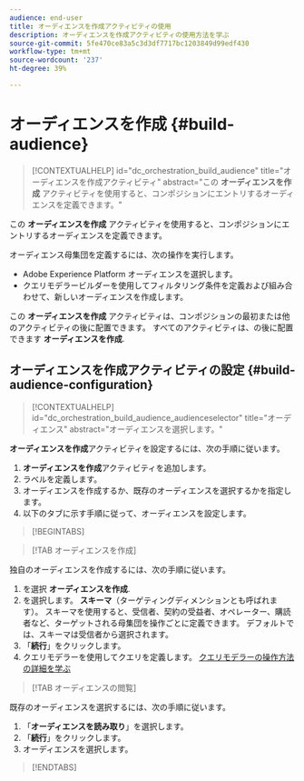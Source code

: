 ```yaml
---
audience: end-user
title: オーディエンスを作成アクティビティの使用
description: オーディエンスを作成アクティビティの使用方法を学ぶ
source-git-commit: 5fe470ce83a5c3d3df7717bc1203849d99edf430
workflow-type: tm+mt
source-wordcount: '237'
ht-degree: 39%

---
```



# オーディエンスを作成 {#build-audience}

>[!CONTEXTUALHELP]
>id="dc_orchestration_build_audience"
>title="オーディエンスを作成アクティビティ"
>abstract="この **オーディエンスを作成** アクティビティを使用すると、コンポジションにエントリするオーディエンスを定義できます。"

この **オーディエンスを作成** アクティビティを使用すると、コンポジションにエントリするオーディエンスを定義できます。

オーディエンス母集団を定義するには、次の操作を実行します。

<!--* Select an existing audience, created as a list in the client console.-->
* Adobe Experience Platform オーディエンスを選択します。
* クエリモデラービルダーを使用してフィルタリング条件を定義および組み合わせて、新しいオーディエンスを作成します。

この **オーディエンスを作成** アクティビティは、コンポジションの最初または他のアクティビティの後に配置できます。 すべてのアクティビティは、の後に配置できます **オーディエンスを作成**.

## オーディエンスを作成アクティビティの設定 {#build-audience-configuration}

>[!CONTEXTUALHELP]
>id="dc_orchestration_build_audience_audienceselector"
>title="オーディエンス"
>abstract="オーディエンスを選択します。"

**オーディエンスを作成**&#x200B;アクティビティを設定するには、次の手順に従います。

1. **オーディエンスを作成**&#x200B;アクティビティを追加します。
1. ラベルを定義します。
1. オーディエンスを作成するか、既存のオーディエンスを選択するかを指定します。
1. 以下のタブに示す手順に従って、オーディエンスを設定します。

>[!BEGINTABS]

>[!TAB オーディエンスを作成]

独自のオーディエンスを作成するには、次の手順に従います。

1. を選択 **オーディエンスを作成**.
1. を選択します。 **スキーマ**（ターゲティングディメンションとも呼ばれます）。 スキーマを使用すると、受信者、契約の受益者、オペレーター、購読者など、ターゲットされる母集団を操作ごとに定義できます。 デフォルトでは、スキーマは受信者から選択されます。
1. 「**続行**」をクリックします。
1. クエリモデラーを使用してクエリを定義します。 [クエリモデラーの操作方法の詳細を学ぶ](../../query/query-modeler-overview.md)

>[!TAB オーディエンスの閲覧]

既存のオーディエンスを選択するには、次の手順に従います。

1. 「**オーディエンスを読み取り**」を選択します。
1. 「**続行**」をクリックします。
1. オーディエンスを選択します。

>[!ENDTABS]

<!--
## Examples{#build-audience-examples}

Here is an example of a workflow with two **Build audience** activities. The first one targets the poker players audience, followed by an email delivery. The second one targets the VIP clients audience, followed by an SMS delivery.

![](../assets/workflow-audience-example.png)
-->
